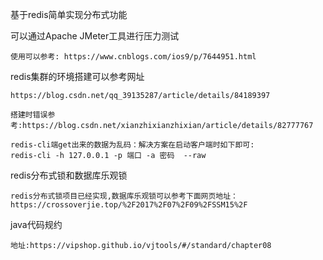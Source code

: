 基于redis简单实现分布式功能

可以通过Apache JMeter工具进行压力测试
```
使用可以参考: https://www.cnblogs.com/ios9/p/7644951.html
```
redis集群的环境搭建可以参考网址
```
https://blog.csdn.net/qq_39135287/article/details/84189397

搭建时错误参考:https://blog.csdn.net/xianzhixianzhixian/article/details/82777767

redis-cli端get出来的数据为乱码：解决方案在启动客户端时如下即可:
redis-cli -h 127.0.0.1 -p 端口 -a 密码  --raw
```

redis分布式锁和数据库乐观锁
```
redis分布式锁项目已经实现,数据库乐观锁可以参考下面网页地址：
https://crossoverjie.top/%2F2017%2F07%2F09%2FSSM15%2F
```

java代码规约
```
地址:https://vipshop.github.io/vjtools/#/standard/chapter08
```
    
    


